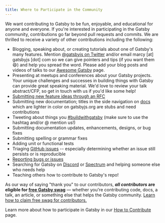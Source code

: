 ```yaml
---
title: Where to Participate in the Community
---
```


<!--lint disable prohibited-strings-->

We want contributing to Gatsby to be fun, enjoyable, and educational for anyone and everyone. If you're interested in participating in the Gatsby community, contributions go far beyond pull requests and commits. We are thrilled to receive a variety of other contributions including the following:

-   Blogging, speaking about, or creating tutorials about one of Gatsby's many features. Mention [@gatsbyjs on Twitter](https://twitter.com/gatsbyjs) and/or email marcy \[at] gatsbyjs \[dot] com so we can give pointers and tips (if you want them 😄) and help you spread the word. Please add your blog posts and videos of talks to our [Awesome Gatsby](/docs/awesome-gatsby-resources/) page.
-   Presenting at meetups and conferences about your Gatsby projects. Your unique challenges and successes in building things with Gatsby can provide great speaking material. We'd love to review your talk abstract/CFP, so get in touch with us if you'd like some help!
-   [Submitting new feature ideas through an RFC](/blog/2018-04-06-introducing-gatsby-rfc-process/)
-   Submitting new documentation; titles in the side navigation on [docs](/docs) which are lighter in color on gatsbyjs.org are stubs and need contributions
-   Tweeting about things you [#buildwithgatsby](https://twitter.com/search?q=%23buildwithgatsby) (make sure to use the hashtag and/or @ mention us!)
-   Submitting documentation updates, enhancements, designs, or bug fixes
-   Submitting spelling or grammar fixes
-   Adding unit or functional tests
-   Triaging [GitHub issues](https://github.com/gatsbyjs/gatsby/issues) -- especially determining whether an issue still persists or is reproducible
-   [Reporting bugs or issues](/contributing/how-to-file-an-issue/)
-   Searching for Gatsby on [Discord](https://gatsby.dev/discord) or [Spectrum](https://spectrum.chat/gatsby-js) and helping someone else who needs help
-   Teaching others how to contribute to Gatsby's repo!

As our way of saying "thank you" to our contributors, **_all contributors_ are eligible for [free Gatsby swag](/contributing/contributor-swag/)** — whether you're contributing code, docs, a talk, an article, or something else that helps the Gatsby community. [Learn how to claim free swag for contributors.](/contributing/contributor-swag/)

Learn more about how to participate in Gatsby in our [How to Contribute](/contributing/how-to-contribute/) page.
